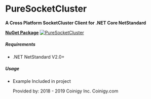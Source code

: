 # PureSocketCluster
**A Cross Platform SocketCluster Client for .NET Core NetStandard**

**[NuGet Package](https://www.nuget.org/packages/PureSocketCluster)** [![PureSocketCluster](https://img.shields.io/nuget/v/PureSocketCluster.svg)](https://www.nuget.org/packages/PureSocketCluster/) 

##### Requirements
* .NET NetStandard V2.0+

##### Usage
* Example Included in project
  
  Provided by: 2018 - 2019 Coinigy Inc. Coinigy.com
